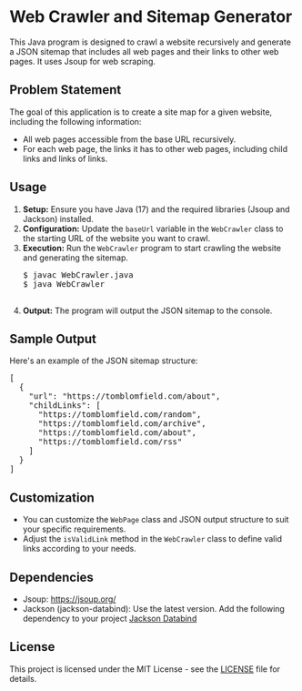 <!DOCTYPE html>
<html>
<body>

<h1>Web Crawler and Sitemap Generator</h1>

<p>This Java program is designed to crawl a website recursively and generate a JSON sitemap that includes all web pages and their links to other web pages. It uses Jsoup for web scraping.</p>

<h2>Problem Statement</h2>

<p>The goal of this application is to create a site map for a given website, including the following information:</p>

<ul>
    <li>All web pages accessible from the base URL recursively.</li>
    <li>For each web page, the links it has to other web pages, including child links and links of links.</li>
</ul>

<h2>Usage</h2>

<ol>
    <li><strong>Setup:</strong> Ensure you have Java (17) and the required libraries (Jsoup and Jackson) installed.</li>
    <li><strong>Configuration:</strong> Update the <code>baseUrl</code> variable in the <code>WebCrawler</code> class to the starting URL of the website you want to crawl.</li>
    <li><strong>Execution:</strong> Run the <code>WebCrawler</code> program to start crawling the website and generating the sitemap.
        <pre>
$ javac WebCrawler.java
$ java WebCrawler
        </pre>
    </li>
    <li><strong>Output:</strong> The program will output the JSON sitemap to the console.</li>
</ol>

<h2>Sample Output</h2>

<p>Here's an example of the JSON sitemap structure:</p>

<pre>
[
  {
    "url": "https://tomblomfield.com/about",
    "childLinks": [
      "https://tomblomfield.com/random",
      "https://tomblomfield.com/archive",
      "https://tomblomfield.com/about",
      "https://tomblomfield.com/rss"
    ]
  }
]
</pre>

<h2>Customization</h2>

<ul>
    <li>You can customize the <code>WebPage</code> class and JSON output structure to suit your specific requirements.</li>
    <li>Adjust the <code>isValidLink</code> method in the <code>WebCrawler</code> class to define valid links according to your needs.</li>
</ul>

<h2>Dependencies</h2>

<ul>
    <li>Jsoup: <a href="https://jsoup.org/">https://jsoup.org/</a></li>
       <li>Jackson (jackson-databind): Use the latest version. Add the following dependency to your project 
        <a href="https://mvnrepository.com/artifact/com.fasterxml.jackson.core/jackson-databind">Jackson Databind</a>
    </li>

</ul>

<h2>License</h2>

<p>This project is licensed under the MIT License - see the <a href="LICENSE">LICENSE</a> file for details.</p>

</body>
</html>